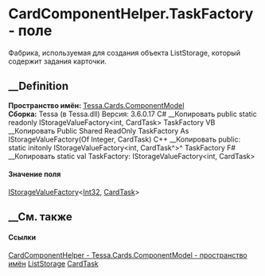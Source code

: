 # CardComponentHelper.TaskFactory - поле
Фабрика, используемая для создания объекта ListStorage<CardTask>, который
содержит задания карточки.
## __Definition
 **Пространство имён:**
[Tessa.Cards.ComponentModel](N_Tessa_Cards_ComponentModel.htm)  
 **Сборка:** Tessa (в Tessa.dll) Версия: 3.6.0.17
C# __Копировать
     public static readonly IStorageValueFactory<int, CardTask> TaskFactory
VB __Копировать
     Public Shared ReadOnly TaskFactory As IStorageValueFactory(Of Integer, CardTask)
C++ __Копировать
     public:
    static initonly IStorageValueFactory<int, CardTask^>^ TaskFactory
F# __Копировать
     static val TaskFactory: IStorageValueFactory<int, CardTask>
#### Значение поля
[IStorageValueFactory](T_Tessa_Platform_Storage_IStorageValueFactory_2.htm)<[Int32](https://learn.microsoft.com/dotnet/api/system.int32),
[CardTask](T_Tessa_Cards_CardTask.htm)>
##  __См. также
#### Ссылки
[CardComponentHelper - ](T_Tessa_Cards_ComponentModel_CardComponentHelper.htm)
[Tessa.Cards.ComponentModel - пространство
имён](N_Tessa_Cards_ComponentModel.htm)
[ListStorage<T>](T_Tessa_Platform_Storage_ListStorage_1.htm)
[CardTask](T_Tessa_Cards_CardTask.htm)
